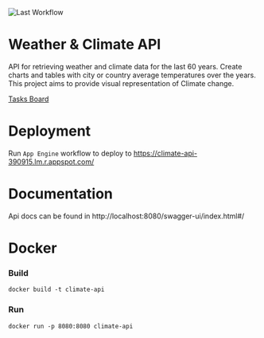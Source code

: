 ![Last Workflow](https://github.com/kamentr/java-course/actions/workflows/gradle.yml/badge.svg)

# Weather & Climate API

API for retrieving weather and climate data for the last 60 years.
Create charts and tables with city or country average temperatures over the years.
This project aims to provide visual representation of Climate change.

[Tasks Board](https://github.com/users/kamentr/projects/1/views/1)

# Deployment

Run ```App Engine``` workflow to deploy to https://climate-api-390915.lm.r.appspot.com/

# Documentation

Api docs can be found in http://localhost:8080/swagger-ui/index.html#/

# Docker

### Build

```
docker build -t climate-api
```

### Run

``` 
docker run -p 8080:8080 climate-api
```
